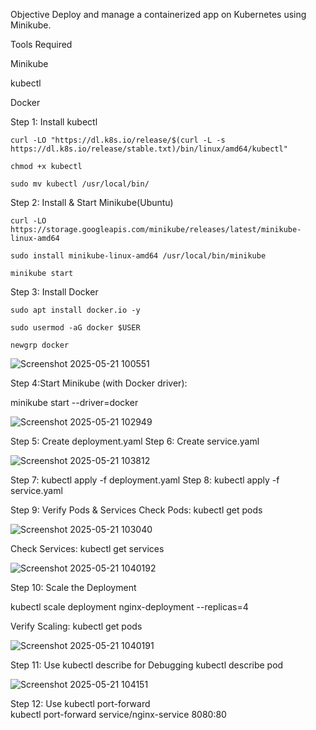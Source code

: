 Objective
Deploy and manage a containerized app on Kubernetes using Minikube.

Tools Required

 Minikube

 kubectl

 Docker 

 Step 1: Install kubectl
 
    curl -LO "https://dl.k8s.io/release/$(curl -L -s https://dl.k8s.io/release/stable.txt)/bin/linux/amd64/kubectl"
    
    chmod +x kubectl
    
    sudo mv kubectl /usr/local/bin/

 Step 2: Install & Start Minikube(Ubuntu)
 
    curl -LO https://storage.googleapis.com/minikube/releases/latest/minikube-linux-amd64
    
    sudo install minikube-linux-amd64 /usr/local/bin/minikube
    
    minikube start

 Step 3: Install Docker
 
    sudo apt install docker.io -y
    
    sudo usermod -aG docker $USER 
    
    newgrp docker

![Screenshot 2025-05-21 100551](https://github.com/user-attachments/assets/c31313c6-2a84-4bfc-9959-57d633cb1157)


Step 4:Start Minikube (with Docker driver):

   minikube start --driver=docker

 ![Screenshot 2025-05-21 102949](https://github.com/user-attachments/assets/b60ae36d-907d-4442-9963-254d3489b4b2)
  
Step 5: Create deployment.yaml
Step 6: Create service.yaml

![Screenshot 2025-05-21 103812](https://github.com/user-attachments/assets/5d8ff669-91d6-4ff3-be6a-9f93518d1a6b)


Step 7: kubectl apply -f deployment.yaml
Step 8: kubectl apply -f service.yaml

Step 9: Verify Pods & Services
  Check Pods:
    kubectl get pods
    
![Screenshot 2025-05-21 103040](https://github.com/user-attachments/assets/6625a3b3-2ef2-4104-8c6f-0f93a6fc75ea)

  Check Services:
    kubectl get services
    
![Screenshot 2025-05-21 1040192](https://github.com/user-attachments/assets/9755b5c1-4049-45df-abc2-ddad05a1f628)

Step 10: Scale the Deployment

   kubectl scale deployment nginx-deployment --replicas=4
   
 Verify Scaling:
     kubectl get pods

![Screenshot 2025-05-21 1040191](https://github.com/user-attachments/assets/4dc90564-ae15-44a3-99c2-c6b7dcf90a07)

Step 11: Use kubectl describe for Debugging
   kubectl describe pod <pod-name>
   
![Screenshot 2025-05-21 104151](https://github.com/user-attachments/assets/14e92079-9f35-45e1-a721-41e685a807d0)


Step 12: Use kubectl port-forward  
   kubectl port-forward service/nginx-service 8080:80
